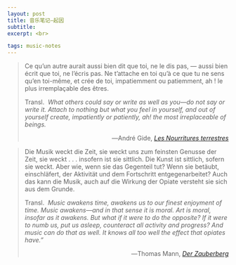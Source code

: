 ```yaml
---
layout: post
title: 音乐笔记—起因
subtitle: 
excerpt: <br>

tags: music-notes
---
```


> <p class="quote">
> Ce qu’un autre aurait aussi bien dit que toi, ne le dis pas, — aussi bien écrit que toi, ne l’écris pas. Ne t’attache en toi qu’à ce que tu ne sens qu’en toi-même, et crée de toi, impatiemment ou patiemment, ah ! le plus irremplaçable des êtres. </p>
>
> <p class="quote-transl">
> Transl.&nbsp; <i>What others could say or write as well as you—do not say or write it. Attach to nothing but what you feel in yourself, and out of yourself create, impatiently or patiently, ah! the most irreplaceable of beings. </i> </p>
>
><p align="right" class="quote-ttl"> 
> ―André Gide, <nobr> <a href="https://fr.wikisource.org/wiki/Nourritures_terrestres/Envoi"> <i>Les Nourritures terrestres</i> </a> </nobr> </p>


> <p class="quote">
> Die Musik weckt die Zeit, sie weckt uns zum feinsten Genusse der Zeit, sie weckt <nobr>. . .</nobr> insofern ist sie sittlich. Die Kunst ist sittlich, sofern sie weckt. Aber wie, wenn sie das Gegenteil tut? Wenn sie betäubt, einschläfert, der Aktivität und dem Fortschritt entgegenarbeitet? Auch das kann die Musik, auch auf die Wirkung der Opiate versteht sie sich aus dem Grunde. </p>
>
> <p class="quote-transl">
> Transl.&nbsp; <i>Music awakens time, awakens us to our finest enjoyment of time. Music awakens—and in that sense it is moral. Art is moral, insofar as it awakens. But what if it were to do the opposite? If it were to numb us, put us asleep, counteract all activity and progress? And music can do that as well. It knows all too well the effect that opiates have.” </i> </p>
>
><p align="right" class="quote-ttl"> 
> ―Thomas Mann, <nobr> <a href="https://archive.org/details/derzauberberg0000thom_e5f8/page/104/mode/2up"> <i>Der Zauberberg</i> </a> </nobr> </p>


<br>






